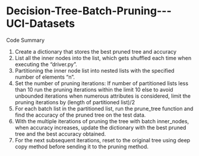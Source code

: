 # Decision-Tree-Batch-Pruning---UCI-Datasets

Code Summary
1) Create a dictionary that stores the best pruned tree and accuracy
2) List all the inner nodes into the list, which gets shuffled each time when executing the “driver.py”.
3) Partitioning the inner node list into nested lists with the specified number of elements “n”.
4) Set the number of pruning iterations:
If number of partitioned lists less than 10
run the pruning iterations within the limit 10
else
to avoid unbounded iterations when numerous attributes is considered, limit the pruning iterations by (length of partitioned list)/2
5) For each batch list in the partitioned list, run the prune_tree function and find the accuracy of the pruned tree on the test data.
6) With the multiple iterations of pruning the tree with batch inner_nodes, when accuracy increases, update the dictionary with the best pruned tree and the best accuracy obtained.
7) For the next subsequent iterations, reset to the original tree using deep copy method before sending it to the pruning method.
